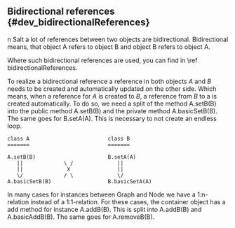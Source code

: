 ## Bidirectional references {#dev_bidirectionalReferences}

n Salt a lot of references between two objects are bidirectional. Bidirectional means, that object A refers to object B and object B refers to object A. 

Where such bidirectional references are used, you can find in \ref bidirectionalReferences.

To realize a bidirectional reference a reference in both objects _A_ and _B_ needs to be created and automatically updated on the other side. Which means, when  a reference for _A_ is created to _B_, a reference from _B_ to a is created automatically. To do so, we need a split of the method A.setB(B) into the public method A.setB(B) and the private method A.basicSetB(B). The same goes for B.setA(A). This is necessary to not create an endless loop. 

~~~
class A                         class B
=======                         =======

A.setB(B)                       B.setA(A)
   ||             \ /              ||
   ||              X               ||
   \/             / \              \/
A.basicSetB(B)                  B.basicSetA(A)
~~~

In many cases for instances between Graph and Node we have a 1:n-relation instead of a 1:1-relation. For these cases, the container object has a add method for instance A.addB(B). This is split into A.addB(B) and A.basicAddB(B). The same goes for A.removeB(B).
 